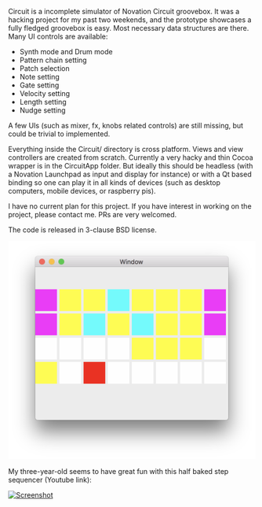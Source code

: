 Circuit is a incomplete simulator of Novation Circuit groovebox. It was a hacking project for my
past two weekends, and the prototype showcases a fully fledged groovebox is easy. Most necessary
data structures are there. Many UI controls are available:

- Synth mode and Drum mode
- Pattern chain setting
- Patch selection
- Note setting
- Gate setting
- Velocity setting
- Length setting
- Nudge setting

A few UIs (such as mixer, fx, knobs related controls) are still missing, but could be trivial to
implemented. 

Everything inside the Circuit/ directory is cross platform. Views and view controllers are created
from scratch. Currently a very hacky and thin Cocoa wrapper is in the CircuitApp folder. But
ideally this should be headless (with a Novation Launchpad as input and display for instance) or
with a Qt based binding so one can play it in all kinds of devices (such as desktop computers,
mobile devices, or raspberry pis).

I have no current plan for this project. If you have interest in working on the project, please
contact me. PRs are very welcomed.

The code is released in 3-clause BSD license.

![Screenshot](/Screenshot.png?raw=true)

My three-year-old seems to have great fun with this half baked step sequencer (Youtube link):

[![Screenshot](https://img.youtube.com/vi/ho_5mZv6vVc/0.jpg)](https://youtu.be/ho_5mZv6vVc)
